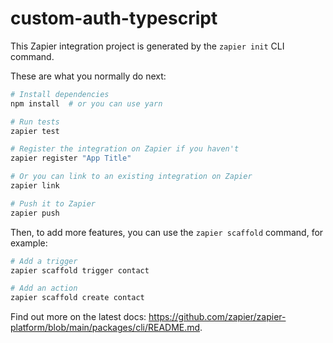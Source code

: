 # custom-auth-typescript

This Zapier integration project is generated by the `zapier init` CLI command.

These are what you normally do next:

```bash
# Install dependencies
npm install  # or you can use yarn

# Run tests
zapier test

# Register the integration on Zapier if you haven't
zapier register "App Title"

# Or you can link to an existing integration on Zapier
zapier link

# Push it to Zapier
zapier push
```

Then, to add more features, you can use the `zapier scaffold` command, for example:

```bash
# Add a trigger
zapier scaffold trigger contact

# Add an action
zapier scaffold create contact
``` 

Find out more on the latest docs: https://github.com/zapier/zapier-platform/blob/main/packages/cli/README.md.
